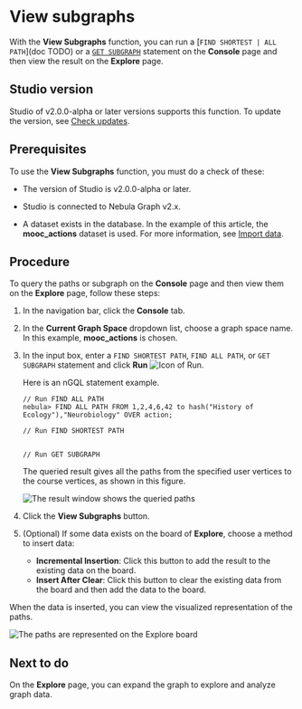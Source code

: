 # View subgraphs

With the **View Subgraphs** function, you can run a [`FIND SHORTEST | ALL PATH`](doc TODO) or a [`GET SUBGRAPH`](../../3.ngql-guide/16.subgraph-and-path/1.get-subgraph.md) statement on the **Console** page and then view the result on the **Explore** page.

## Studio version

Studio of v2.0.0-alpha or later versions supports this function. To update the version, see [Check updates](../about-studio/st-ug-check-updates.md).

## Prerequisites

To use the **View Subgraphs** function, you must do a check of these:

- The version of Studio is v2.0.0-alpha or later.

- Studio is connected to Nebula Graph v2.x.

- A dataset exists in the database. In the example of this article, the **mooc_actions** dataset is used. For more information, see [Import data](../quick-start/st-ug-import-data.md).

## Procedure

To query the paths or subgraph on the **Console** page and then view them on the **Explore** page, follow these steps:

1. In the navigation bar, click the **Console** tab.

2. In the **Current Graph Space** dropdown list, choose a graph space name. In this example, **mooc_actions** is chosen.

3. In the input box, enter a `FIND SHORTEST PATH`, `FIND ALL PATH`, or `GET SUBGRAPH` statement and click **Run** ![Icon of Run](https://docs-cdn.nebula-graph.com.cn/nebula-studio-docs/st-ug-008.png "Run").

   Here is an nGQL statement example.

   ```nGQL
   // Run FIND ALL PATH
   nebula> FIND ALL PATH FROM 1,2,4,6,42 to hash("History of Ecology"),"Neurobiology" OVER action;

   // Run FIND SHORTEST PATH


   // Run GET SUBGRAPH
   ```

    The queried result gives all the paths from the specified user vertices to the course vertices, as shown in this figure.

    ![The result window shows the queried paths](https://docs-cdn.nebula-graph.com.cn/nebula-studio-docs/st-ug-049.png "The queried PATHs")

4. Click the **View Subgraphs** button.

5. (Optional) If some data exists on the board of **Explore**, choose a method to insert data:

    - **Incremental Insertion**: Click this button to add the result to the existing data on the board.
    - **Insert After Clear**: Click this button to clear the existing data from the board and then add the data to the board.

When the data is inserted, you can view the visualized representation of the paths.

![The paths are represented on the Explore board](https://docs-cdn.nebula-graph.com.cn/nebula-studio-docs/st-ug-046.png "Visualize paths")

## Next to do

On the **Explore** page, you can expand the graph to explore and analyze graph data.
